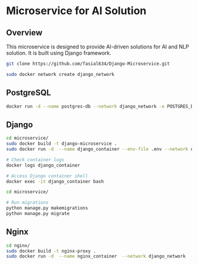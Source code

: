 # Microservice for AI Solution
## Overview
This microservice is designed to provide AI-driven solutions for AI and NLP solution. It is built using Django framework. 

```bash
git clone https://github.com/fasial634/Django-Microservice.git
```
```bash
sudo docker network create django_network 
```
## PostgreSQL
```bash
docker run -d --name postgres-db --network django_network -e POSTGRES_DB=mainDatabase -e POSTGRES_USER=root -e POSTGRES_PASSWORD='12345' -p 5432:5432 postgres
```

## Django 
```bash
cd microservice/
sudo docker build -t django-microservice .
sudo docker run -d  --name django_container --env-file .env --network django_network  -v django-static:/micro_service/staticfiles django-microservice
```
```bash
# Check container logs
docker logs django_container

# Access Django container shell
docker exec -it django_container bash

cd microservice/

# Run migrations
python manage.py makemigrations
python manage.py migrate
```
## Nginx
```bash
cd nginx/
sudo docker build -t nginx-proxy . 
sudo docker run -d  --name nginx_container  --network django_network  -v django-static:/app/static  -p 80:80  nginx-proxy
```



